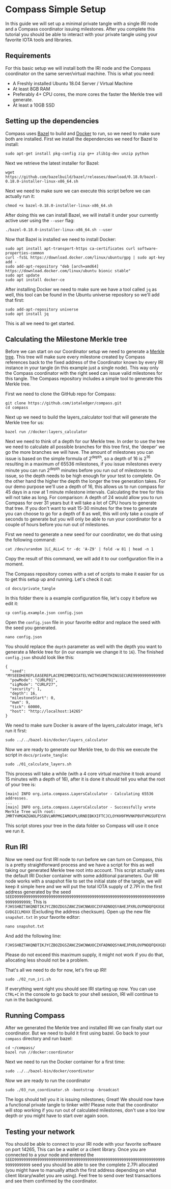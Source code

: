 # Compass Simple Setup

In this guide we will set up a minimal private tangle with a single IRI node and a Compass coordinator issuing milestones. After you complete this tutorial you should be able to interact with your private tangle using your favorite IOTA tools and libraries.

## Requirements

For this basic setup we will install both the IRI node and the Compass coordinator on the same server/virtual machine. This is what you need:

- A Freshly installed Ubuntu 18.04 Server / Virtual Machine
- At least 8GB RAM
- Preferably 4+ CPU cores, the more cores the faster the Merkle tree will generate.
- At least a 10GB SSD

## Setting up the dependencies

Compass uses [Bazel](https://bazel.build/) to build and [Docker](https://www.docker.com/) to run, so we need to make sure both are installed. First we install the dependencies we need for Bazel to install:

    sudo apt-get install pkg-config zip g++ zlib1g-dev unzip python
    

Next we retrieve the latest installer for Bazel:

    wget https://github.com/bazelbuild/bazel/releases/download/0.18.0/bazel-0.18.0-installer-linux-x86_64.sh
    

Next we need to make sure we can execute this script before we can actually run it:

    chmod +x bazel-0.18.0-installer-linux-x86_64.sh
    

After doing this we can install Bazel, we will install it under your currently active user using the `--user` flag:

    ./bazel-0.18.0-installer-linux-x86_64.sh --user
    

Now that Bazel is installed we need to install Docker:

    sudo apt install apt-transport-https ca-certificates curl software-properties-common
    curl -fsSL https://download.docker.com/linux/ubuntu/gpg | sudo apt-key add -
    sudo add-apt-repository "deb [arch=amd64] https://download.docker.com/linux/ubuntu bionic stable"
    sudo apt update
    sudo apt install docker-ce
    

After installing Docker we need to make sure we have a tool called `jq` as well, this tool can be found in the Ubuntu universe repository so we'll add that first:

    sudo add-apt-repository universe
    sudo apt install jq
    

This is all we need to get started.

## Calculating the Milestone Merkle tree

Before we can start on our Coordinator setup we need to generate a [Merkle tree](https://en.wikipedia.org/wiki/Merkle_tree). This tree will make sure every milestone created by Compass references back to the fixed address of the Coordinator known by every IRI instance in your tangle (in this example just a single node). This way only the Compass coordinator with the right seed can issue valid milestones for this tangle. The Compass repository includes a simple tool to generate this Merkle tree.

First we need to clone the GitHub repo for Compass:

    git clone https://github.com/iotaledger/compass.git
    cd compass
    

Next up we need to build the layers_calculator tool that will generate the Merkle tree for us:

    bazel run //docker:layers_calculator
    

Next we need to think of a depth for our Merkle tree. In order to use the tree we need to calculate all possible branches for this tree first, the 'deeper' we go the more branches we will have. The amount of milestones you can issue is based on the simple formula of 2<sup>depth</sup>, so a depth of 16 is 2<sup>16</sup> resulting in a maximum of 65536 milestones, if you issue milestones every minute you can run 2<sup>depth</sup> minutes before you run out of milestones to issue, so the depth needs to be high enough for your test to complete. On the other hand the higher the depth the longer the tree generation takes. For our demo purpose we'll use a depth of 16, this allows us to run compass for 45 days in a row at 1 minute milestone intervals. Calculating the tree for this will not take as long. For comparison: A depth of 24 would allow you to run Compass for over 31 years but it will take a lot of CPU hours to generate that tree. If you don't want to wait 15-30 minutes for the tree to generate you can choose to go for a depth of 8 as well, this will only take a couple of seconds to generate but you will only be able to run your coordinator for a couple of hours before you run out of milestones.

First we need to generate a new seed for our coordinator, we do that using the following command:

    cat /dev/urandom |LC_ALL=C tr -dc 'A-Z9' | fold -w 81 | head -n 1 
    

Copy the result of this command, we will add it to our configuration file in a moment.

The Compass repository comes with a set of scripts to make it easier for us to get this setup up and running. Let's check it out:

    cd docs/private_tangle
    

In this folder there is a example configuration file, let's copy it before we edit it:

    cp config.example.json config.json
    

Open the `config.json` file in your favorite editor and replace the seed with the seed you generated.

    nano config.json
    

You should replace the `depth` parameter as well with the depth you want to generate a Merkle tree for (in our example we change it to `16`). The finished `config.json` should look like this:

    {
      "seed": "MYSEEDHEREPLEASEREPLACEMEIMMEDIATELYWITHSOMETHINGSECURE99999999999999999999999999",
      "powMode": "CURLP81",
      "sigMode": "CURLP27",
      "security": 1,
      "depth": 16,
      "milestoneStart": 0,
      "mwm": 9,
      "tick": 60000,
      "host": "http://localhost:14265"
    }
    

We need to make sure Docker is aware of the layers_calculator image, let's run it first:

    sudo ../../bazel-bin/docker/layers_calculator
    

Now we are ready to generate our Merkle tree, to do this we execute the script in `docs/private_tangle`:

    sudo ./01_calculate_layers.sh
    

This process will take a while (with a 4 core virtual machine it took around 15 minutes with a depth of 16), after it is done it should tell you what the root of your tree is:

    [main] INFO org.iota.compass.LayersCalculator - Calculating 65536 addresses.
    ...
    [main] INFO org.iota.compass.LayersCalculator - Successfully wrote Merkle Tree with root: JMRTYHMGNZGNOLPSSBVLWRPMGIAMOXPLURNDIBKXIFTCJCLOYKH9FMVNKPBVFVMGSUFEYVUUIEARFQXAK
    

This script stores your tree in the data folder so Compass will use it once we run it.

## Run IRI

Now we need our first IRI node to run before we can turn on Compass, this is a pretty straightforward process and we have a script for this as well taking our generated Merkle tree root into account. This script actually uses the default IRI Docker container with some additional parameters. Our IRI node works with a snapshot file to set the initial state of the tangle, we will keep it simple here and we will put the total IOTA supply of 2.7Pi in the first address generated by the seed `SEED99999999999999999999999999999999999999999999999999999999999999999999999999999`; This is `FJHSSHBZTAKQNDTIKJYCZBOZDGSZANCZSWCNWUOCZXFADNOQSYAHEJPXRLOVPNOQFQXXGEGVDGICLMOXX` (Excluding the address checksum). Open up the new file `snapshot.txt` in your favorite editor:

    nano snapshot.txt
    

And add the following line:

    FJHSSHBZTAKQNDTIKJYCZBOZDGSZANCZSWCNWUOCZXFADNOQSYAHEJPXRLOVPNOQFQXXGEGVDGICLMOXX;2779530283277761
    

Please do not exceed this maximum supply, it might not work if you do that, allocating less should not be a problem.

That's all we need to do for now, let's fire up IRI!

    sudo ./02_run_iri.sh
    

If everything went right you should see IRI starting up now. You can use `CTRL+C` in the console to go back to your shell session, IRI will continue to run in the background.

## Running Compass

After we generated the Merkle tree and installed IRI we can finally start our coordinator. But we need to build it first using bazel. Go back to your `compass` directory and run bazel:

    cd ~/compass/
    bazel run //docker:coordinator
    

Next we need to run the Docker container for a first time:

    sudo ../../bazel-bin/docker/coordinator
    

Now we are ready to run the coordinator

    sudo ./03_run_coordinator.sh -bootstrap -broadcast
    

The logs should tell you it is issuing milestones; Great! We should now have a functional private tangle to tinker with! Please note that the coordinator will stop working if you run out of calculated milestones, don't use a too low depth or you might have to start over again soon.

## Testing your network

You should be able to connect to your IRI node with your favorite software on port 14265, This can be a wallet or a client library. Once you are connected to a your node and entered the `SEED99999999999999999999999999999999999999999999999999999999999999999999999999999` seed you should be able to see the complete 2.7Pi allocated (you might have to manually attach the first address depending on what client library/wallet you are using). Feel free to send over test transactions and see them confirmed by the coordinator.